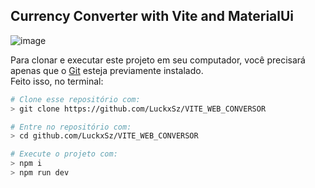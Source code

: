 ## Currency Converter with Vite and MaterialUi

![image](https://github.com/LuckxSz/VITE_WEB_CONVERSOR/assets/135531180/c39f75f8-78c9-4fea-9c06-e3e3c2cd0f14)

Para clonar e executar este projeto em seu computador, você precisará apenas que o [Git](https://git-scm.com/) esteja previamente instalado.<br>
Feito isso, no terminal:

```bash
# Clone esse repositório com:
> git clone https://github.com/LuckxSz/VITE_WEB_CONVERSOR

# Entre no repositório com:
> cd github.com/LuckxSz/VITE_WEB_CONVERSOR

# Execute o projeto com:
> npm i 
> npm run dev 
```
